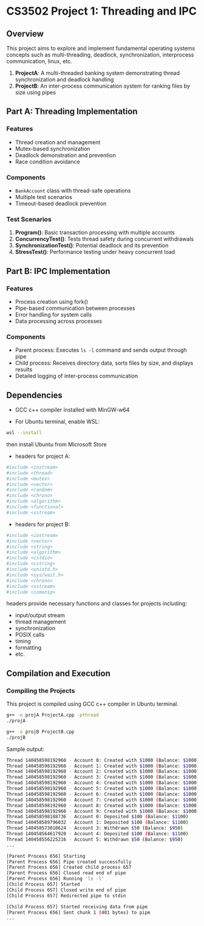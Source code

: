 # CS3502 Project 1: Threading and IPC

## Overview
This project aims to explore and implement fundamental operating systems concepts such as multi-threading, deadlock, synchronization, interprocess communication, linux, etc.
1. **ProjectA**: A multi-threaded banking system demonstrating thread synchronization and deadlock handling
2. **ProjectB**: An inter-process communication system for ranking files by size using pipes

## Part A: Threading Implementation

### Features
- Thread creation and management
- Mutex-based synchronization
- Deadlock demonstration and prevention
- Race condition avoidance

### Components
- `BankAccount` class with thread-safe operations
- Multiple test scenarios
- Timeout-based deadlock prevention

### Test Scenarios
1. **Program()**: Basic transaction processing with multiple accounts
2. **ConcurrencyTest()**: Tests thread safety during concurrent withdrawals
3. **SynchronizationTest()**: Potential deadlock and its prevention
4. **StressTest()**: Performance testing under heavy concurrent load

## Part B: IPC Implementation

### Features
- Process creation using fork()
- Pipe-based communication between processes
- Error handling for system calls
- Data processing across processes

### Components
- Parent process: Executes `ls -l` command and sends output through pipe
- Child process: Receives directory data, sorts files by size, and displays results
- Detailed logging of inter-process communication

## Dependencies

- GCC c++ compiler installed with MinGW-w64

- For Ubuntu terminal, enable WSL:
```bash
wsl --install
```
then install Ubuntu from Microsoft Store

- headers for project A:
```bash
#include <iostream>
#include <thread>
#include <mutex>
#include <vector>
#include <random>
#include <chrono>
#include <algorithm>
#include <functional>
#include <sstream>
```

- headers for project B:
```bash
#include <iostream>
#include <vector>
#include <string>
#include <algorithm>
#include <cstdio>
#include <cstring>
#include <unistd.h>
#include <sys/wait.h>
#include <chrono>
#include <sstream>
#include <iomanip>
```

headers provide necessary functions and classes for projects including:
- input/output stream
- thread management
- synchronization
- POSIX calls
- timing
- formatting
- etc.


## Compilation and Execution

### Compiling the Projects

This project is compiled using GCC c++ compiler in Ubuntu terminal.

```bash
g++ -o projA ProjectA.cpp -pthread
./projA
```

```bash
g++ -o projB ProjectB.cpp
./projB
```

Sample output:

```bash
Thread 140458598192960 - Account 0: Created with $1000 (Balance: $1000)
Thread 140458598192960 - Account 1: Created with $1000 (Balance: $1000)
Thread 140458598192960 - Account 2: Created with $1000 (Balance: $1000)
Thread 140458598192960 - Account 3: Created with $1000 (Balance: $1000)
Thread 140458598192960 - Account 4: Created with $1000 (Balance: $1000)
Thread 140458598192960 - Account 5: Created with $1000 (Balance: $1000)
Thread 140458598192960 - Account 6: Created with $1000 (Balance: $1000)
Thread 140458598192960 - Account 7: Created with $1000 (Balance: $1000)
Thread 140458598192960 - Account 8: Created with $1000 (Balance: $1000)
Thread 140458598192960 - Account 9: Created with $1000 (Balance: $1000)
Thread 140458598188736 - Account 0: Deposited $100 (Balance: $1100)
Thread 140458589796032 - Account 1: Deposited $100 (Balance: $1100)
Thread 140458573010624 - Account 3: Withdrawn $50 (Balance: $950)
Thread 140458564617920 - Account 4: Deposited $100 (Balance: $1100)
Thread 140458556225216 - Account 5: Withdrawn $50 (Balance: $950)
...
```

```bash
[Parent Process 656] Starting
[Parent Process 656] Pipe created successfully
[Parent Process 656] Created child process 657
[Parent Process 656] Closed read end of pipe
[Parent Process 656] Running 'ls -l'
[Child Process 657] Started
[Child Process 657] Closed write end of pipe
[Child Process 657] Redirected pipe to stdin

[Child Process 657] Started receiving data from pipe
[Parent Process 656] Sent chunk 1 (401 bytes) to pipe
...
```
